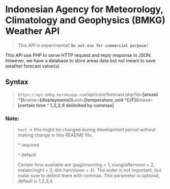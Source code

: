 # Indonesian Agency for Meteorology, Climatology and Geophysics (BMKG) Weather API

> This API is experimental!
**`Do not use for commercial purpose!`**

This API use PHP to serve HTTP request and reply response in JSON. However, we have a database to store areas data but not meant to save weather forecast value(s).

## Syntax

> `https://api-bmkg.herokuapp.com`/api/core/forecast.php?id=**[areaid \*]**&name=**[displayname]**&unit=**[temperature_unit ^C/F]**&masa=**[certain time ^ 1,2,3,4 delimited by commas]**

### Note:
>
> `host` -> this might be changed during development period without making change in this README file.
>
> \* required
>
> ^ default
>
> Certain time available are (pagi/morning = 1, siang/afternoon = 2, malam/night = 3, dini hari/dawn = 4). The order is not important, but make sure to delimit them with commas. This parameter is optional, default is 1,2,3,4.
